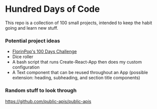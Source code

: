 # Hundred Days of Code

This repo is a collection of 100 small projects, intended to keep the habit going and learn new stuff.

### Potential project ideas

-   [FlorinPop's 100 Days Challenge](https://codepen.io/FlorinPop17/full/VwYWMOa)
-   Dice roller
-   A bash script that runs Create-React-App then does my custom configuration
-   A Text component that can be reused throughout an App (possible extension: heading, subheading, and section title components)

### Random stuff to look through

https://github.com/public-apis/public-apis
